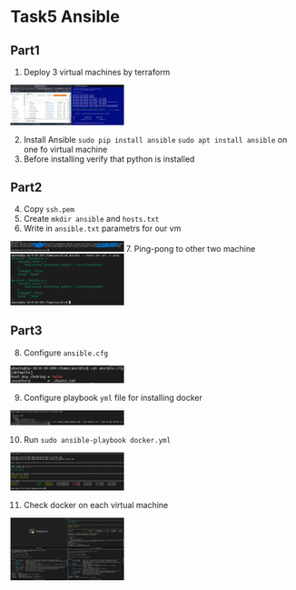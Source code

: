 # Task5 Ansible
## Part1
1. Deploy 3 virtual machines by terraform
<img src="https://github.com/Vlad19930310/FirstTask/blob/master/Task5/1.png" width="200" />

2. Install Ansible ```sudo pip install ansible``` ```sudo apt install ansible``` on one fo virtual machine
3. Before installing verify that python is installed

## Part2
4. Copy ```ssh.pem``` 
5. Create ```mkdir ansible``` and ```hosts.txt```
6. Write in ```ansible.txt``` parametrs for our vm
<img src="https://github.com/Vlad19930310/FirstTask/blob/master/Task5/3.png" width="200" />
7. Ping-pong to other two machine
<img src="https://github.com/Vlad19930310/FirstTask/blob/master/Task5/2.png" width="200" />

 ## Part3
8. Configure ```ansible.cfg```
<img src="https://github.com/Vlad19930310/FirstTask/blob/master/Task5/7.png" width="200" />

9. Configure playbook ```yml``` file for installing docker
<img src="https://github.com/Vlad19930310/FirstTask/blob/master/Task5/6.png" width="200" />

10. Run ```sudo ansible-playbook docker.yml``` 

<img src="https://github.com/Vlad19930310/FirstTask/blob/master/Task5/5.png" width="200" />

11. Check docker on each virtual machine

<img src="https://github.com/Vlad19930310/FirstTask/blob/master/Task5/8.png" width="200" />



